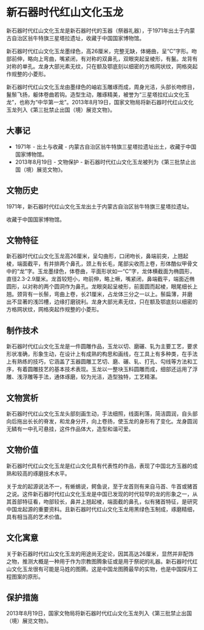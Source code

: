 # 新石器时代红山文化玉龙

新石器时代红山文化玉龙是新石器时代的玉器（祭器礼器），于1971年出土于内蒙古自治区翁牛特旗三星塔拉遗址，收藏于中国国家博物馆。

新石器时代红山文化玉龙墨绿色，高26厘米，完整无缺，体蜷曲，呈“C”字形。吻部前伸，略向上弯曲，嘴紧闭，有对称的双鼻孔，双眼突起呈棱形，有鬣。龙背有对称的单孔。龙身大部光素无纹，只在额及鄂底刻以细密的方格网状纹，网格突起作规整的小菱形。

新石器时代红山文化玉龙由墨绿色的岫岩玉雕琢而成，周身光洁，头部长吻修目，鬣鬃飞扬，躯体卷曲若钩。造型生动，雕琢精美，被誉为“三星塔拉红山文化玉龙”，也称为“中华第一龙”。2013年8月19日，国家文物局将新石器时代红山文化玉龙列入《第三批禁止出国（境）展览文物》。

## 大事记

- 1971年 - 出土与收藏 - 内蒙古自治区翁牛特旗三星塔拉遗址出土，收藏于中国国家博物馆。
- 2013年8月19日 - 文物保护 - 新石器时代红山文化玉龙被列为《第三批禁止出国（境）展览文物》。

## 文物历史

1971年，新石器时代红山文化玉龙出土于内蒙古自治区翁牛特旗三星塔拉遗址。

收藏于中国国家博物馆。


## 文物特征

新石器时代红山文化玉龙高26厘米，呈勾曲形，口闭吻长，鼻端前突，上翘起棱，端面截平，有并排两个鼻孔，颈上有长毛，尾部尖收而上卷，形体酷似甲骨文中的“龙”字。玉龙墨绿色，体卷曲，平面形状如一“C”字，龙体横截面为椭圆形，直径2.3-2.9厘米。龙首较短小，吻前伸，略上噘，嘴紧闭，鼻端截平，端面近椭圆形，以对称的两个圆洞作为鼻孔。龙眼突起呈棱形，前面圆而起棱，眼尾细长上翘。颈背有一长鬃，弯曲上卷，长21厘米，占龙体三分之一以上。鬃扁薄，并磨出不显著的浅凹槽，边缘打磨锐利。龙身大部光素无纹，只在额及鄂底刻以细密的方格网状纹，网格突起作规整的小菱形。

## 制作技术

新石器时代红山文化玉龙是一件圆雕作品，玉龙以切、磨碾、轧为主要工艺，要求形状准确，形象生动，在设计上有成熟的构思和画线，在工具上有多种类，在手法上有熟练的技巧，它涵盖了玉器圆雕工艺切、磨、碾、轧、打孔、勾线等方法和工序，有着圆雕技艺的基本技术表现。玉龙以一整块玉料圆雕而成，细部还运用了浮雕、浅浮雕等手法，通体琢磨，较为光洁，造型独特，工艺精湛。

## 文物赏析

新石器时代红山文化玉龙头部刻画生动，手法细照，线面利落，简洁圆润，自头部向后拖出长长的脊发，和龙身分开，向上卷扬，使玉龙的身形有了变化。龙身圆润无鳞有一中孔可悬挂，这件作品体大，造型和谐可爱。

## 文物价值

新石器时代红山文化玉龙是红山文化具有代表性的作品，表现了中国北方玉器的成熟和较高的琢磨技术水平。

关于龙的起源说法不一，有蜥蜴说，鳄鱼说，至于龙首则有来自马首、牛首或猪首之说。这件新石器时代红山文化玉龙是中国已发现的时代较早的龙的形象之一，从其首部特征看，吻部较长，鼻并上翘起棱，端面截的鼻孔，似有猪首特征，是研究中国龙起源的重要资料。且新石器时代红山文化玉龙用黑绿色玉制成，琢磨精细，具有相当高的艺术价值。

## 文化寓意

关于新石器时代红山文化玉龙的用途尚无定论，因其高达26厘米，显然并非配饰之物，推测大概是一种用于作为宗教图腾象征或是用于祭祀的礼器。新石器时代红山文化玉龙很有可能是马姓的图腾。这是中国龙图腾最早的实物，也是中国探月工程图案的原形。

## 保护措施

2013年8月19日，国家文物局将新石器时代红山文化玉龙列入《第三批禁止出国（境）展览文物》。
